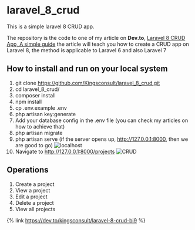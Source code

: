 # laravel_8_crud
This is a simple laravel 8 CRUD app.

The repository is the code to one of my article on **Dev.to**, [Laravel 8 CRUD App, A simple guide](https://dev.to/kingsconsult/laravel-8-crud-bi9) the article will teach you how to create a CRUD app on Laravel 8, the method is applicable to Laravel 6 and also Laravel 7 

## How to install and run on your local system
1. git clone https://github.com/Kingsconsult/laravel_8_crud.git
2. cd laravel_8_crud/
3. composer install
4. npm install
5. cp .env.example .env
6. php artisan key:generate
7. Add your database config in the .env file (you can check my articles on how to achieve that)
8. php artisan migrate
9. php artisan serve (if the server opens up, http://127.0.0.1:8000,  then we are good to go)
![localhost](https://res.cloudinary.com/kingsconsult/image/upload/v1600705305/laravel%208%20modal/4_pp7r76.png)
10. Navigate to http://127.0.0.1:8000/projects
![CRUD](https://res.cloudinary.com/kingsconsult/image/upload/v1602364575/crud_llekuf.png)

## Operations
1. Create a project
2. View a project
3. Edit a project
4. Delete a project
5. View all projects

{% link https://dev.to/kingsconsult/laravel-8-crud-bi9 %}
